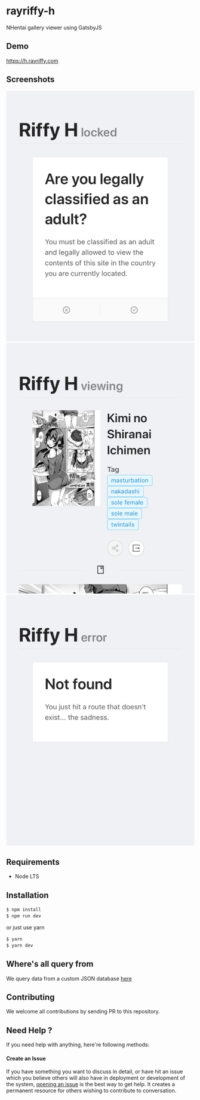 rayriffy-h
==========

NHentai gallery viewer using GatsbyJS

Demo
----

https://h.rayriffy.com

Screenshots
-----------

![locked](img/locked.jpeg)
![view](img/viewing.jpeg)
![notfound](img/notfound.jpeg)

Requirements
------------

- Node LTS

Installation
------------

```sh
$ npm install
$ npm run dev
```

or just use yarn

```sh
$ yarn
$ yarn dev
```

Where's all query from
----------------------

We query data from a custom JSON database [here](src/assets/database/data.json)

Contributing
------------

We welcome all contributions by sending PR to this repository.

Need Help ?
-----------

If you need help with anything, here're following methods:

#### Create an Issue

If you have something you want to discuss in detail, or have hit an issue which you believe others will also have in deployment or development of the system, [opening an issue](https://github.com/rayriffy/rayriffy-h/issues) is the best way to get help. It creates a permanent resource for others wishing to contribute to conversation.
